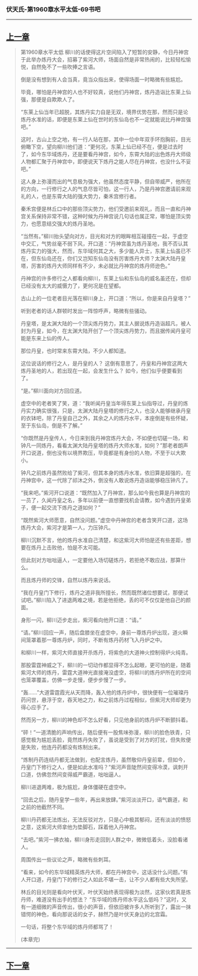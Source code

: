 ### 伏天氏-第1960章水平太低-69书吧

--------
[上一章](./88a17f9442146e888c4458401332dd09.md)
--------


>
>
>
>第1960章水平太低
>柳川的话使得这片空间陷入了短暂的安静，今日丹神宫于此举办炼丹大会，招募了紫河大师，场面自然是非常热闹的，比较轻松愉悦，自然免不了一些吹捧之言语。
>
>倒是没有想到有人会当真，竟当众指出来，使得场面一时略微有些尴尬。
>
>毕竟，哪怕是丹神宫的人也不好较真，说他们丹神宫，炼丹造诣比东莱上仙强，那便是自欺欺人了。
>
>“东莱上仙当年已超脱，其炼丹实力自是无双，境界优势在那，然而只是论炼丹水准的话，即便是东莱上仙在世时的东仙岛也不一定就能说比丹神宫强吧。”
>
>这时，古山上空之地，有一行人站在那，其中一位中年双手环抱胸前，目光俯瞰下空，望向柳川他们道：“更何况，东莱上仙已经不在，便是过去时了，如今东华域炼丹，还是要看丹神宫，如今，东霄大陆的出色炼丹大师级人物都汇聚于丹神宫中，即便说天下炼丹之能人尽在丹神宫，也没什么不妥吧。”
>
>这人身上弥漫而出的气息极为强大，他虽然态度平静，但自带威严，他所在的方向，一行修行之人的气息尽皆可怕，这一行人，乃是丹神宫邀请前来观礼的人，也是东霄大陆的强大势力，秦禾宫修行者。
>
>秦禾宫便是林丘口中的那些顶尖势力，他们受邀前来观礼，而且一直和丹神宫关系保持非常不错，这种时候为丹神宫说几句话也属正常，哪怕是顶尖势力，也愿意结交强大的炼丹圣地。
>
>“当然有。”柳川抬头望向对方，目光和对方的眼眸相互碰撞在一起，于虚空中交汇，气势丝毫不弱下风，开口道：“丹神宫虽为炼丹圣地，我不否认其炼丹实力的强大，然而，东华域何其之大，多少能人异士，东莱上仙虽已不在，但东仙岛还在，你们又岂知东仙岛没有厉害炼丹大师？太渊大陆丹皇塔，厉害的炼丹大师同样有不少，未必就比丹神宫的炼丹师逊色。”
>
>丹神宫的许多修行之人都看向柳川，东莱上仙和东仙岛的威名虽还在，但却已经没有太大的威慑力了，更何况是在望都。
>
>古山上的一位老者目光落在柳川身上，开口道：“所以，你是来自丹皇塔？”
>
>听到老者的话人群顿时发出一阵惊呼声，略微有些骚动。
>
>丹皇塔，是太渊大陆的一个顶尖炼丹势力，其主人据说炼丹造诣超凡，被人封为丹皇，如今，在太渊大陆开创了一个顶尖炼丹势力，而且据传闻丹皇可能是东来上仙的传人。
>
>那位丹皇，也时常来东霄大陆，不少人都知道。
>
>这位说话的修行之人，是丹皇的人？
>这倒有意思了，丹皇和丹神宫这两大炼丹圣地的人，若出现在一起，会发生什么？
>如今，他们似乎便要看到了。
>
>“是。”柳川面向对方回应道。
>
>虚空中的老者笑了笑，道：“我听闻丹皇当年得东莱上仙指导过，丹皇的炼丹实力确实很强，只是，太渊大陆丹皇塔的修行之人，也没人能够继承丹皇的衣钵吧，除了丹皇自己之外，其余之人的炼丹水平，本座倒是有些怀疑，至于东仙岛，倒是不了解。”
>
>“你既然是丹皇传人，今日来到我丹神宫炼丹大会，不如便也切磋一场，和钟凡一同炼丹，看看太渊大陆丹皇塔的炼丹大师水准，如何？”那老者朗声开口说道，倒也没有以境界欺压，毕竟都是有身份的人物，不至于以大欺小。
>
>钟凡之前炼丹虽然败给了紫河，但其本身的炼丹水准，依旧算是超强的，在丹神宫中，这一代除了祁沐之外，倒没有人敢说炼丹造诣能够稳压钟凡了。
>
>“我来吧。”紫河开口说道：“既然加入了丹神宫，那么如今我也算是丹神宫的一员了，久闻丹皇之名，多年以前便一直想要找机会请教，如今遇到丹皇弟子，便一起交流下炼丹之道如何？”
>
>“既然紫河大师愿意，自然没问题。”虚空中丹神宫的老者含笑开口道，这场炼丹大会，紫河才是第一人，力压钟凡。
>
>柳川沉默不言，他的炼丹水准自己清楚，和这紫河大师怕是还有些差距，想要在炼丹上击败他，怕是不太可能。
>
>但此刻对方咄咄逼人，一定要他入场切磋炼丹，若拒绝不敢应战，那算什么。
>
>而且炼丹师的交锋，自然以炼丹来说话。
>
>“我在丹皇门下修行，炼丹之道非我所擅长，然而既然诸位想要试，那便试试吧。”柳川陷入了进退两难之境，若是他拒绝，丢的可不仅仅是他自己的颜面。
>
>身形一闪，柳川迈步走出，紫河看向他开口道：“请。”
>
>“请。”柳川回应一声，随后盘膝坐在虚空中，身前一尊炼丹炉出现，道火瞬间笼罩着那一尊炼丹炉，同时，不断有炼丹药材飞入丹炉之中。
>
>和柳川一样，紫河大师直接开杀炼丹，将紫色的大道神火控制得炉火纯青。
>
>那股雷霆神威之下，柳川的一切动作都显得不怎么起眼，更可怕的是，随着紫河大师的炼丹，雷霆大道神光直接淹没虚空，将柳川的炼丹炉所在的空间也笼罩覆盖，仿佛一步走慢，便步步慢了一步。
>
>“轰……”大道雷霆霞光从天而降，轰入他的炼丹炉中，很快便有一位璀璨丹药问世，悬浮于空，吞天地之力，和之前炼丹过程相似，但紫河大师却更为得心应手了。
>
>然而另一方，柳川的神色却不怎么好看，只见他身前的炼丹炉不断颤抖着。
>
>“砰！”一道清脆的声响传出，随后便有一股焦味弥漫，柳川的脸色铁青，只感觉极为尴尬丢脸，竟然炼丹失败了，虽说是受到了对方的打扰，但失败便是失败，他连丹药都没有炼制出来。
>
>“炼制丹药连结丹都无法做到，也配言炼丹，虽然敬仰丹皇前辈，但如今，丹皇门下修行之人，便是如此水准吗？”紫河声音陡然间变得冷漠，讽刺开口道，仿佛忽然间变得威严霸道，咄咄逼人。
>
>柳川进退两难，极为尴尬，身体僵硬在虚空中。
>
>“回去之后，随丹皇学一些年，再出来放肆。”紫河淡淡开口，语气霸道，和之前的他截然不同。
>
>柳川丹药都无法炼出，无法反驳对方，只是心中极其郁闷，还有淡淡的愤怒之意，这紫河大师拿他为垫脚石，踩着他入丹神宫。
>
>“去吧。”紫河一拂衣袖，柳川身形走回到人群之中，微微低着头，没脸看诸人。
>
>周围传出一些议论之声，略微有些刺耳。
>
>“看来，如今的东华域精英炼丹大师，都在丹神宫中，这话没什么问题。”有人开口道，丹皇门下的修行之人如此不堪一击，让不少人都有些大失所望。
>
>林丘的目光则是看向叶伏天，叶伏天始终表现得极为淡然，这家伙若真是炼丹师，难道没有出手的想法？
>“东华域的炼丹师水平这么低吗？”这时，又有一道细微的声音传出，很小的声音，但依旧被许多人所听到了，露出一抹错愕的神色，看向那说话的女子，赫然乃是叶伏天身边的北宫霜。
>
>一句话，将整个东华域的炼丹师都骂了！
>
>(本章完)
>
>

--------
[下一章](./c9590b1d48a876c7378eebf96559bc9d.md)
--------
